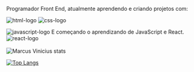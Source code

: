 

Programador Front End, atualmente aprendendo e criando projetos com:

<img src="https://img.shields.io/badge/HTML5-E34F26?style=for-the-badge&logo=html5&logoColor=white" alt="html-logo">

<img src="https://img.shields.io/badge/CSS-239120?&style=for-the-badge&logo=css3&logoColor=white" alt="css-logo">

<img src="https://img.shields.io/badge/JavaScript-323330?style=for-the-badge&logo=javascript&logoColor=F7DF1E" alt="javascript-logo"> E começando o aprendizando de JavaScript e React. <img src="https://img.shields.io/badge/React-20232A?style=for-the-badge&logo=react&logoColor=61DAFB" alt="react-logo">
<br>
<br>
![Marcus Vinicius stats](https://github-readme-stats.vercel.app/api?username=Mv-dev30&sh_icons=true&theme=radical)

[![Top Langs](https://github-readme-stats.vercel.app/api/top-langs/?username=Mv-dev30)](https://github.com/anuraghazra/github-readme-stats)
